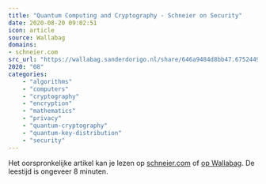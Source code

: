 ```yaml
---
title: "Quantum Computing and Cryptography - Schneier on Security"
date: 2020-08-20 09:02:51
icon: article
source: Wallabag
domains:
- schneier.com
src_url: "https://wallabag.sanderdorigo.nl/share/646a9484d8bb47.67524497"
2020: "08"
categories:
    - "algorithms"
    - "computers"
    - "cryptography"
    - "encryption"
    - "mathematics"
    - "privacy"
    - "quantum-cryptography"
    - "quantum-key-distribution"
    - "security"
---
```

Het oorspronkelijke artikel kan je lezen op [schneier.com](https://www.schneier.com/blog/archives/2018/09/quantum_computi_2.html) of [op Wallabag](https://wallabag.sanderdorigo.nl/share/646a9484d8bb47.67524497). De leestijd is ongeveer 8 minuten.